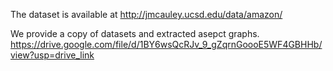 The dataset is available at http://jmcauley.ucsd.edu/data/amazon/

We provide a copy of datasets and extracted asepct graphs.
https://drive.google.com/file/d/1BY6wsQcRJv_9_gZqrnGoooE5WF4GBHHb/view?usp=drive_link
